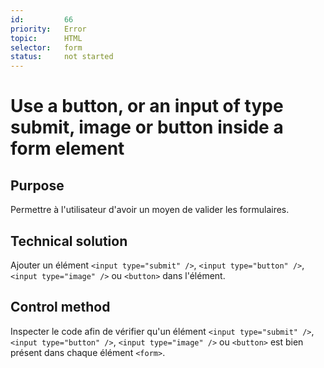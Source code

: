 ```yaml
---
id:         66
priority:   Error
topic:      HTML
selector:   form
status:     not started
---
```


# Use a button, or an input of type submit, image or button inside a form element

## Purpose

Permettre à l'utilisateur d'avoir un moyen de valider les formulaires.

## Technical solution

Ajouter un élément `<input type="submit" />`, `<input type="button" />`, `<input type="image" />` ou `<button>` dans l'élément.

## Control method

Inspecter le code afin de vérifier qu'un élément `<input type="submit" />`, `<input type="button" />`, `<input type="image" />` ou `<button>` est bien présent dans chaque élément `<form>`.
